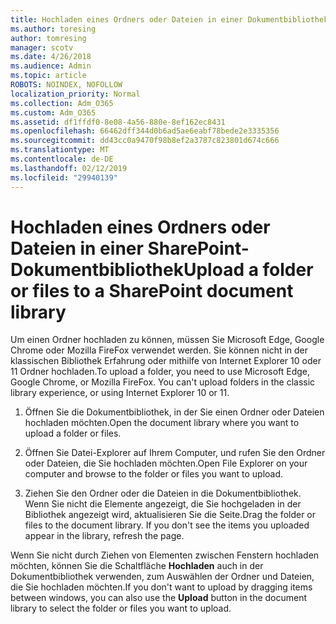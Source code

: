 ```yaml
---
title: Hochladen eines Ordners oder Dateien in einer Dokumentbibliothek
ms.author: toresing
author: tomresing
manager: scotv
ms.date: 4/26/2018
ms.audience: Admin
ms.topic: article
ROBOTS: NOINDEX, NOFOLLOW
localization_priority: Normal
ms.collection: Adm_O365
ms.custom: Adm_O365
ms.assetid: df1ffdf0-8e08-4a56-880e-8ef162ec8431
ms.openlocfilehash: 66462dff344d0b6ad5ae6eabf78bede2e3335356
ms.sourcegitcommit: dd43cc0a9470f98b8ef2a3787c823801d674c666
ms.translationtype: MT
ms.contentlocale: de-DE
ms.lasthandoff: 02/12/2019
ms.locfileid: "29940139"
---
```

# <a name="upload-a-folder-or-files-to-a-sharepoint-document-library"></a><span data-ttu-id="c64dc-102">Hochladen eines Ordners oder Dateien in einer SharePoint-Dokumentbibliothek</span><span class="sxs-lookup"><span data-stu-id="c64dc-102">Upload a folder or files to a SharePoint document library</span></span>

<span data-ttu-id="c64dc-p101">Um einen Ordner hochladen zu können, müssen Sie Microsoft Edge, Google Chrome oder Mozilla FireFox verwendet werden. Sie können nicht in der klassischen Bibliothek Erfahrung oder mithilfe von Internet Explorer 10 oder 11 Ordner hochladen.</span><span class="sxs-lookup"><span data-stu-id="c64dc-p101">To upload a folder, you need to use Microsoft Edge, Google Chrome, or Mozilla FireFox. You can't upload folders in the classic library experience, or using Internet Explorer 10 or 11.</span></span>
  
1. <span data-ttu-id="c64dc-105">Öffnen Sie die Dokumentbibliothek, in der Sie einen Ordner oder Dateien hochladen möchten.</span><span class="sxs-lookup"><span data-stu-id="c64dc-105">Open the document library where you want to upload a folder or files.</span></span>
    
2. <span data-ttu-id="c64dc-106">Öffnen Sie Datei-Explorer auf Ihrem Computer, und rufen Sie den Ordner oder Dateien, die Sie hochladen möchten.</span><span class="sxs-lookup"><span data-stu-id="c64dc-106">Open File Explorer on your computer and browse to the folder or files you want to upload.</span></span>
    
3. <span data-ttu-id="c64dc-p102">Ziehen Sie den Ordner oder die Dateien in die Dokumentbibliothek. Wenn Sie nicht die Elemente angezeigt, die Sie hochgeladen in der Bibliothek angezeigt wird, aktualisieren Sie die Seite.</span><span class="sxs-lookup"><span data-stu-id="c64dc-p102">Drag the folder or files to the document library. If you don't see the items you uploaded appear in the library, refresh the page.</span></span> 
    
<span data-ttu-id="c64dc-109">Wenn Sie nicht durch Ziehen von Elementen zwischen Fenstern hochladen möchten, können Sie die Schaltfläche **Hochladen** auch in der Dokumentbibliothek verwenden, zum Auswählen der Ordner und Dateien, die Sie hochladen möchten.</span><span class="sxs-lookup"><span data-stu-id="c64dc-109">If you don't want to upload by dragging items between windows, you can also use the **Upload** button in the document library to select the folder or files you want to upload.</span></span> 
  

